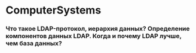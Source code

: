 # ComputerSystems
### Что такое LDAP-протокол, иерархия данных? Определение компонентов данных LDAP. Когда и почему LDAP лучше, чем база данных?


